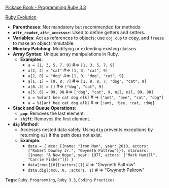 [Pickaxe Book - Programming Ruby 3.3](https://learning.oreilly.com/library/view/programming-ruby-3-3/9798888650684/)

[Ruby Evolution](https://rubyreferences.github.io/rubychanges/evolution.html)


- **Parentheses**: Not mandatory but recommended for methods.
- **`attr_reader`, `attr_accessor`**: Used to define getters and setters.
- **Variables**: Act as references to objects; use `obj.dup` to copy, and `freeze` to make an object immutable.
- **Monkey Patching**: Modifying or extending existing classes.
- **Array Syntax**: Unique array manipulations in Ruby.
  - **Examples**:
    - `a = [1, 3, 5, 7, 9]` #=> `[1, 3, 5, 7, 9]`
    - `a[2, 2] = "cat"` #=> `[1, 3, "cat", 9]`
    - `a[2, 0] = "dog"` #=> `[1, 3, "dog", "cat", 9]`
    - `a[1, 1] = [9, 8, 7]` #=> `[1, 9, 8, 7, "dog", "cat", 9]`
    - `a[0..3] = []` #=> `["dog", "cat", 9]`
    - `a[5..6] = 99, 98` #=> `["dog", "cat", 9, nil, nil, 99, 98]`
    - `a = %w[ant bee cat dog elk]` # => `["ant", "bee", "cat", "dog"]`
    - `a = %i[ant bee cat dog elk]` # => `[:ant, :bee, :cat, :dog]`
- **Stack and Queue Operations**:
  - **`pop`**: Removes the last element.
  - **`shift`**: Removes the first element.
- **`dig` Method**:
  - Accesses nested data safely. Using `dig` prevents exceptions by returning `nil` if the path does not exist.
  - **Example**:
    - `data = { mcu: [{name: "Iron Man", year: 2010, actors: ["Robert Downey Jr.", "Gwyneth Paltrow"]}], starwars: [{name: "A New Hope", year: 1977, actors: ["Mark Hamill", "Carrie Fisher"]}] }`
    - `data[:mcu][0][:actors][1]` # => "Gwyneth Paltrow"
    - `data.dig(:mcu, 0, :actors, 1)` # => "Gwyneth Paltrow"

**Tags**: `Ruby`, `Programming`, `Ruby 3.3`, `Coding Practices`

